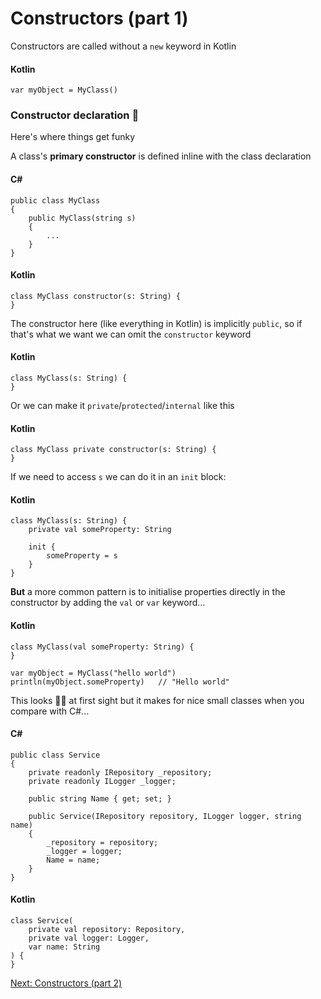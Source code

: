 # Constructors (part 1)
Constructors are called without a `new` keyword in Kotlin

#### Kotlin
```
var myObject = MyClass()
```

### Constructor declaration 🤯
Here's where things get funky

A class's **primary constructor** is defined inline with the class declaration

#### C#
```
public class MyClass
{
    public MyClass(string s)
    {
        ...
	}
}
```

#### Kotlin
```
class MyClass constructor(s: String) {
}
```

The constructor here (like everything in Kotlin) is implicitly `public`, so if that's what we want we can omit the `constructor` keyword

#### Kotlin
```
class MyClass(s: String) {
}
```

Or we can make it `private`/`protected`/`internal` like this

#### Kotlin
```
class MyClass private constructor(s: String) {
}
```

If we need to access `s` we can do it in an `init` block:

#### Kotlin
```
class MyClass(s: String) {
    private val someProperty: String

    init {
        someProperty = s
	}
}
```

**But** a more common pattern is to initialise properties directly in the constructor by adding the `val` or `var` keyword...

#### Kotlin
```
class MyClass(val someProperty: String) {
}

var myObject = MyClass("hello world")
println(myObject.someProperty)   // "Hello world"
```

This looks 😵‍💫 at first sight but it makes for nice small classes when you compare with C#...

#### C#
```
public class Service
{
    private readonly IRepository _repository;
    private readonly ILogger _logger;

    public string Name { get; set; }

    public Service(IRepository repository, ILogger logger, string name)
    {
        _repository = repository;
        _logger = logger;
        Name = name;
	}
}
```

#### Kotlin
```
class Service(
    private val repository: Repository,
    private val logger: Logger,
    var name: String
) {
}
```

[Next: Constructors (part 2)](03-03-constructors-part-2.md)
